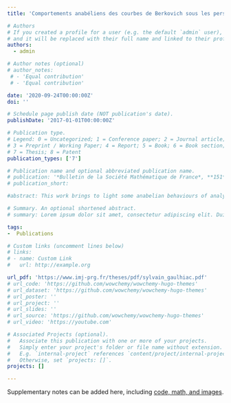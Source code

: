 ```yaml
---
title: 'Comportements anabéliens des courbes de Berkovich sous les perspectives tempérées'

# Authors
# If you created a profile for a user (e.g. the default `admin` user), write the username (folder name) here
# and it will be replaced with their full name and linked to their profile.
authors:
  - admin

# Author notes (optional)
# author_notes:
 # - 'Equal contribution'
 # - 'Equal contribution'

date: '2020-09-24T00:00:00Z'
doi: ''

# Schedule page publish date (NOT publication's date).
publishDate: '2017-01-01T00:00:00Z'

# Publication type.
# Legend: 0 = Uncategorized; 1 = Conference paper; 2 = Journal article;
# 3 = Preprint / Working Paper; 4 = Report; 5 = Book; 6 = Book section;
# 7 = Thesis; 8 = Patent
publication_types: ['7']

# Publication name and optional abbreviated publication name.
# publication: '*Bulletin de la Société Mathématique de France*, **151**, No.1, p.1-36'
# publication_short: 

#abstract: This work brings to light some anabelian behaviours of analytic curves in the context of Berkovich geometry. We show that the #knowledge of the tempered fundamental group of some curves called analytically anabelian determines their analytic skeletons as graphs. The #famous Drinfeld half-plane is an example of such a curve. The tempered fundamental group of a Berkovich space, introduced by André, enabled #Mochizuki to prove the first anabelian result in Berkovich geometry, dealing with analytifications of hyperbolic curves over Qp. To that #end, Mochizuki develops the language of semi-graphs of anabelioids and temperoids. Our work consists in associating a semi-graph of #anabelioids to a Berkovich curve equipped with a minimal triangulation and in adapting the results of Mochizuki in order to recover the #analytic skeleton of the curve. The novelty of this anabelian result lies in the fact that the curves we are interested in are no longer #supposed to be of algebraic nature. Finally, combining some results of resolution of non-singularities to some fine study of decomposition #sets of p-torsors and associated harmonic cochains, we obtain some result of partial anabelianity of lenghts of annuli.

# Summary. An optional shortened abstract.
# summary: Lorem ipsum dolor sit amet, consectetur adipiscing elit. Duis posuere tellus ac convallis placerat. Proin tincidunt magna sed ex sollicitudin condimentum.

tags:
-  Publications

# Custom links (uncomment lines below)
# links:
# - name: Custom Link
#   url: http://example.org

url_pdf: 'https://www.imj-prg.fr/theses/pdf/sylvain_gaulhiac.pdf'
# url_code: 'https://github.com/wowchemy/wowchemy-hugo-themes'
# url_dataset: 'https://github.com/wowchemy/wowchemy-hugo-themes'
# url_poster: ''
# url_project: ''
# url_slides: ''
# url_source: 'https://github.com/wowchemy/wowchemy-hugo-themes'
# url_video: 'https://youtube.com'

# Associated Projects (optional).
#   Associate this publication with one or more of your projects.
#   Simply enter your project's folder or file name without extension.
#   E.g. `internal-project` references `content/project/internal-project/index.md`.
#   Otherwise, set `projects: []`.
projects: []

---
```


Supplementary notes can be added here, including [code, math, and images](https://wowchemy.com/docs/writing-markdown-latex/).
